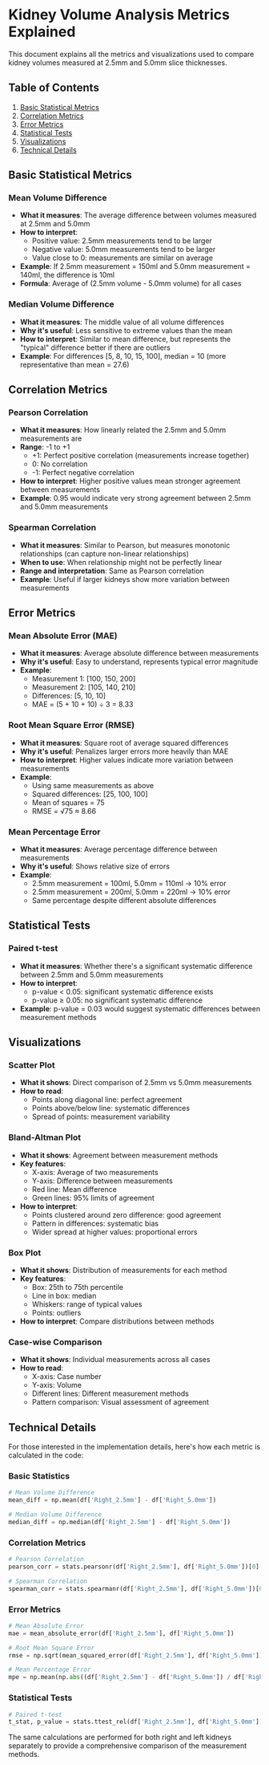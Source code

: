 # Kidney Volume Analysis Metrics Explained

This document explains all the metrics and visualizations used to compare kidney volumes measured at 2.5mm and 5.0mm slice thicknesses.

## Table of Contents
1. [Basic Statistical Metrics](#basic-statistical-metrics)
2. [Correlation Metrics](#correlation-metrics)
3. [Error Metrics](#error-metrics)
4. [Statistical Tests](#statistical-tests)
5. [Visualizations](#visualizations)
6. [Technical Details](#technical-details)

## Basic Statistical Metrics

### Mean Volume Difference
- **What it measures**: The average difference between volumes measured at 2.5mm and 5.0mm
- **How to interpret**: 
  - Positive value: 2.5mm measurements tend to be larger
  - Negative value: 5.0mm measurements tend to be larger
  - Value close to 0: measurements are similar on average
- **Example**: If 2.5mm measurement = 150ml and 5.0mm measurement = 140ml, the difference is 10ml
- **Formula**: Average of (2.5mm volume - 5.0mm volume) for all cases

### Median Volume Difference
- **What it measures**: The middle value of all volume differences
- **Why it's useful**: Less sensitive to extreme values than the mean
- **How to interpret**: Similar to mean difference, but represents the "typical" difference better if there are outliers
- **Example**: For differences [5, 8, 10, 15, 100], median = 10 (more representative than mean = 27.6)

## Correlation Metrics

### Pearson Correlation
- **What it measures**: How linearly related the 2.5mm and 5.0mm measurements are
- **Range**: -1 to +1
  - +1: Perfect positive correlation (measurements increase together)
  - 0: No correlation
  - -1: Perfect negative correlation
- **How to interpret**: Higher positive values mean stronger agreement between measurements
- **Example**: 0.95 would indicate very strong agreement between 2.5mm and 5.0mm measurements

### Spearman Correlation
- **What it measures**: Similar to Pearson, but measures monotonic relationships (can capture non-linear relationships)
- **When to use**: When relationship might not be perfectly linear
- **Range and interpretation**: Same as Pearson correlation
- **Example**: Useful if larger kidneys show more variation between measurements

## Error Metrics

### Mean Absolute Error (MAE)
- **What it measures**: Average absolute difference between measurements
- **Why it's useful**: Easy to understand, represents typical error magnitude
- **Example**: 
  - Measurement 1: [100, 150, 200]
  - Measurement 2: [105, 140, 210]
  - Differences: [5, 10, 10]
  - MAE = (5 + 10 + 10) ÷ 3 = 8.33

### Root Mean Square Error (RMSE)
- **What it measures**: Square root of average squared differences
- **Why it's useful**: Penalizes larger errors more heavily than MAE
- **How to interpret**: Higher values indicate more variation between measurements
- **Example**:
  - Using same measurements as above
  - Squared differences: [25, 100, 100]
  - Mean of squares = 75
  - RMSE = √75 ≈ 8.66

### Mean Percentage Error
- **What it measures**: Average percentage difference between measurements
- **Why it's useful**: Shows relative size of errors
- **Example**:
  - 2.5mm measurement = 100ml, 5.0mm = 110ml → 10% error
  - 2.5mm measurement = 200ml, 5.0mm = 220ml → 10% error
  - Same percentage despite different absolute differences

## Statistical Tests

### Paired t-test
- **What it measures**: Whether there's a significant systematic difference between 2.5mm and 5.0mm measurements
- **How to interpret**: 
  - p-value < 0.05: significant systematic difference exists
  - p-value ≥ 0.05: no significant systematic difference
- **Example**: p-value = 0.03 would suggest systematic differences between measurement methods

## Visualizations

### Scatter Plot
- **What it shows**: Direct comparison of 2.5mm vs 5.0mm measurements
- **How to read**:
  - Points along diagonal line: perfect agreement
  - Points above/below line: systematic differences
  - Spread of points: measurement variability

### Bland-Altman Plot
- **What it shows**: Agreement between measurement methods
- **Key features**:
  - X-axis: Average of two measurements
  - Y-axis: Difference between measurements
  - Red line: Mean difference
  - Green lines: 95% limits of agreement
- **How to interpret**:
  - Points clustered around zero difference: good agreement
  - Pattern in differences: systematic bias
  - Wider spread at higher values: proportional errors

### Box Plot
- **What it shows**: Distribution of measurements for each method
- **Key features**:
  - Box: 25th to 75th percentile
  - Line in box: median
  - Whiskers: range of typical values
  - Points: outliers
- **How to interpret**: Compare distributions between methods

### Case-wise Comparison
- **What it shows**: Individual measurements across all cases
- **How to read**:
  - X-axis: Case number
  - Y-axis: Volume
  - Different lines: Different measurement methods
  - Pattern comparison: Visual assessment of agreement

## Technical Details

For those interested in the implementation details, here's how each metric is calculated in the code:

### Basic Statistics
```python
# Mean Volume Difference
mean_diff = np.mean(df['Right_2.5mm'] - df['Right_5.0mm'])

# Median Volume Difference
median_diff = np.median(df['Right_2.5mm'] - df['Right_5.0mm'])
```

### Correlation Metrics
```python
# Pearson Correlation
pearson_corr = stats.pearsonr(df['Right_2.5mm'], df['Right_5.0mm'])[0]

# Spearman Correlation
spearman_corr = stats.spearmanr(df['Right_2.5mm'], df['Right_5.0mm'])[0]
```

### Error Metrics
```python
# Mean Absolute Error
mae = mean_absolute_error(df['Right_2.5mm'], df['Right_5.0mm'])

# Root Mean Square Error
rmse = np.sqrt(mean_squared_error(df['Right_2.5mm'], df['Right_5.0mm']))

# Mean Percentage Error
mpe = np.mean(np.abs((df['Right_2.5mm'] - df['Right_5.0mm']) / df['Right_2.5mm'])) * 100
```

### Statistical Tests
```python
# Paired t-test
t_stat, p_value = stats.ttest_rel(df['Right_2.5mm'], df['Right_5.0mm'])
```

The same calculations are performed for both right and left kidneys separately to provide a comprehensive comparison of the measurement methods. 